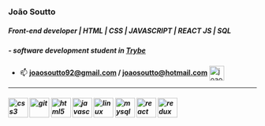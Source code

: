 ### João Soutto
##### _Front-end developer | HTML | CSS | JAVASCRIPT | REACT JS | SQL_
##### - software development student in [Trybe](https://www.betrybe.com/)
- 📫 **joaosoutto92@gmail.com / joaosoutto@hotmail.com**
<a href="https://linkedin.com/in/joaosoutto" target="blank"><img align="center" src="https://cdn.jsdelivr.net/npm/simple-icons@3.0.1/icons/linkedin.svg" alt="joaosoutto" height="30" width="30" /></a>
---






<h5 align="left"><img src="https://devicons.github.io/devicon/devicon.git/icons/css3/css3-original-wordmark.svg" alt="css3" width="40" height="40"/>     <img src="https://www.vectorlogo.zone/logos/git-scm/git-scm-icon.svg" alt="git" width="40" height="40"/>     <img src="https://devicons.github.io/devicon/devicon.git/icons/html5/html5-original-wordmark.svg" alt="html5" width="40" height="40"/>     <img src="https://devicons.github.io/devicon/devicon.git/icons/javascript/javascript-original.svg" alt="javascript" width="40" height="40"/>     <img src="https://devicons.github.io/devicon/devicon.git/icons/linux/linux-original.svg" alt="linux" width="40" height="40"/>     <img src="https://devicons.github.io/devicon/devicon.git/icons/mysql/mysql-original-wordmark.svg" alt="mysql" width="40" height="40"/>     <img src="https://devicons.github.io/devicon/devicon.git/icons/react/react-original-wordmark.svg" alt="react" width="40" height="40"/>     <img src="https://devicons.github.io/devicon/devicon.git/icons/redux/redux-original.svg" alt="redux" width="40" height="40"/></h5>











